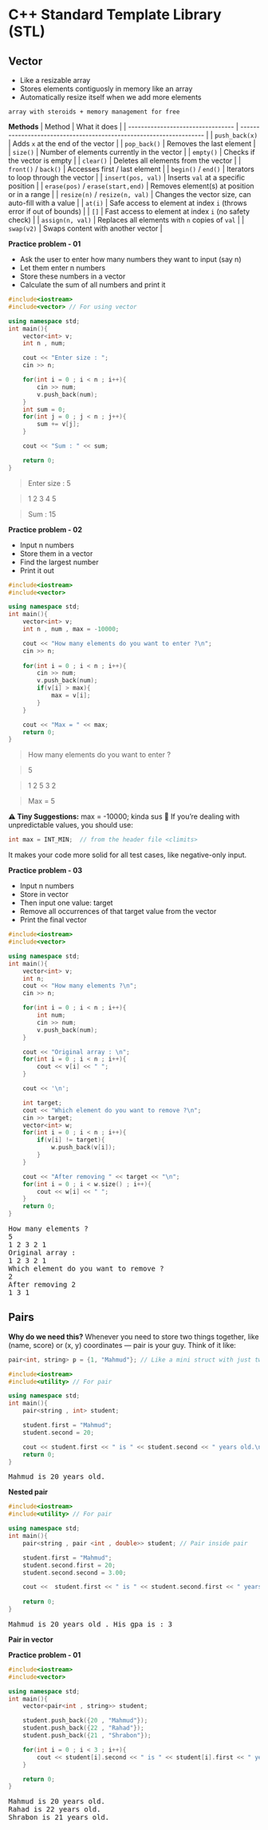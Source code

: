 # C++ Standard Template Library (STL)
## Vector
- Like a resizable array
- Stores elements contiguosly in memory like an array
- Automatically resize itself when we add more elements

`array with steroids + memory management for free`

**Methods**
| Method                            | What it does                                                        |
| --------------------------------- | ------------------------------------------------------------------- |
| `push_back(x)`                    | Adds `x` at the end of the vector                                   |
| `pop_back()`                      | Removes the last element                                            |
| `size()`                          | Number of elements currently in the vector                          |
| `empty()`                         | Checks if the vector is empty                                       |
| `clear()`                         | Deletes all elements from the vector                                |
| `front()` / `back()`              | Accesses first / last element                                       |
| `begin()` / `end()`               | Iterators to loop through the vector                                |
| `insert(pos, val)`                | Inserts `val` at a specific position                                |
| `erase(pos)` / `erase(start,end)` | Removes element(s) at position or in a range                        |
| `resize(n)` / `resize(n, val)`    | Changes the vector size, can auto-fill with a value                 |
| `at(i)`                           | Safe access to element at index `i` (throws error if out of bounds) |
| `[]`                              | Fast access to element at index `i` (no safety check)               |
| `assign(n, val)`                  | Replaces all elements with `n` copies of `val`                      |
| `swap(v2)`                        | Swaps content with another vector                                   |

**Practice problem - 01**
- Ask the user to enter how many numbers they want to input (say n)
- Let them enter n numbers
- Store these numbers in a vector
- Calculate the sum of all numbers and print it
```cpp
#include<iostream>
#include<vector> // For using vector

using namespace std;
int main(){
    vector<int> v;
    int n , num;

    cout << "Enter size : ";
    cin >> n;

    for(int i = 0 ; i < n ; i++){
        cin >> num;
        v.push_back(num);
    }
    int sum = 0;
    for(int j = 0 ; j < n ; j++){
        sum += v[j];
    }

    cout << "Sum : " << sum;

    return 0;
}
```
> Enter size : 5

> 1 2 3 4 5

> Sum : 15

**Practice problem - 02**
- Input n numbers
- Store them in a vector
- Find the largest number
- Print it out

```cpp
#include<iostream>
#include<vector>

using namespace std;
int main(){
    vector<int> v;
    int n , num , max = -10000;

    cout << "How many elements do you want to enter ?\n";
    cin >> n;
    
    for(int i = 0 ; i < n ; i++){
        cin >> num;
        v.push_back(num);
        if(v[i] > max){
            max = v[i];
        }
    }

    cout << "Max = " << max;
    return 0;
}
```
> How many elements do you want to enter ?

> 5

> 1 2 5 3 2

> Max = 5

**⚠️ Tiny Suggestions:**
max = -10000; kinda sus 🤨
If you’re dealing with unpredictable values, you should use:
```cpp
int max = INT_MIN;  // from the header file <climits>
```
It makes your code more solid for all test cases, like negative-only input.

**Practice problem - 03**
- Input n numbers
- Store in vector
- Then input one value: target
- Remove all occurrences of that target value from the vector
- Print the final vector
```cpp
#include<iostream>
#include<vector>

using namespace std;
int main(){
    vector<int> v;
    int n;
    cout << "How many elements ?\n";
    cin >> n;

    for(int i = 0 ; i < n ; i++){
        int num;
        cin >> num;
        v.push_back(num);
    }

    cout << "Original array : \n";
    for(int i = 0 ; i < n ; i++){
        cout << v[i] << " ";
    }

    cout << '\n';

    int target;
    cout << "Which element do you want to remove ?\n";
    cin >> target;
    vector<int> w;
    for(int i = 0 ; i < n ; i++){
        if(v[i] != target){
            w.push_back(v[i]);
        }
    }

    cout << "After removing " << target << "\n";
    for(int i = 0 ; i < w.size() ; i++){
        cout << w[i] << " ";
    }
    return 0;
}
```
<pre>
How many elements ?
5
1 2 3 2 1
Original array :
1 2 3 2 1
Which element do you want to remove ?
2
After removing 2
1 3 1
</pre>

## Pairs
**Why do we need this?**
Whenever you need to store two things together, like (name, score) or (x, y) coordinates — pair is your guy.
Think of it like:
```cpp
pair<int, string> p = {1, "Mahmud"}; // Like a mini struct with just two values.
```
```cpp
#include<iostream>
#include<utility> // For pair

using namespace std;
int main(){
    pair<string , int> student;

    student.first = "Mahmud";
    student.second = 20;

    cout << student.first << " is " << student.second << " years old.\n";
    return 0;
}
```
<pre>
Mahmud is 20 years old.
</pre>
**Nested pair**
```cpp
#include<iostream>
#include<utility> // For pair

using namespace std;
int main(){
    pair<string , pair <int , double>> student; // Pair inside pair

    student.first = "Mahmud";
    student.second.first = 20;
    student.second.second = 3.00;

    cout <<  student.first << " is " << student.second.first << " years old . " << "His gpa is : " << student.second.second << '\n';
    
    return 0;
}
```
<pre>
Mahmud is 20 years old . His gpa is : 3
</pre>

**Pair in vector**

**Practice problem - 01**
```cpp
#include<iostream>
#include<vector>

using namespace std;
int main(){
    vector<pair<int , string>> student;

    student.push_back({20 , "Mahmud"});
    student.push_back({22 , "Rahad"});
    student.push_back({21 , "Shrabon"});

    for(int i = 0 ; i < 3 ; i++){
        cout << student[i].second << " is " << student[i].first << " years old.\n";
    }

    return 0;
}
```
<pre>
Mahmud is 20 years old.
Rahad is 22 years old.
Shrabon is 21 years old.
</pre>

